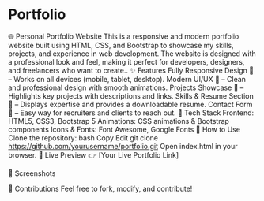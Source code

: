 # Portfolio
🌐 Personal Portfolio Website This is a responsive and modern portfolio website built using HTML, CSS, and Bootstrap to showcase my skills, projects, and experience in web development. The website is designed with a professional look and feel, making it perfect for developers, designers, and freelancers who want to create..
✨ Features
Fully Responsive Design 📱 – Works on all devices (mobile, tablet, desktop).
Modern UI/UX 🎨 – Clean and professional design with smooth animations.
Projects Showcase 💼 – Highlights key projects with descriptions and links.
Skills & Resume Section 📜 – Displays expertise and provides a downloadable resume.
Contact Form 📩 – Easy way for recruiters and clients to reach out.
🔧 Tech Stack
Frontend: HTML5, CSS3, Bootstrap 5
Animations: CSS animations & Bootstrap components
Icons & Fonts: Font Awesome, Google Fonts
🚀 How to Use
Clone the repository:
bash
Copy
Edit
git clone https://github.com/yourusername/portfolio.git
Open index.html in your browser.
🎯 Live Preview
👉 [Your Live Portfolio Link]

📌 Screenshots

🤝 Contributions
Feel free to fork, modify, and contribute!
